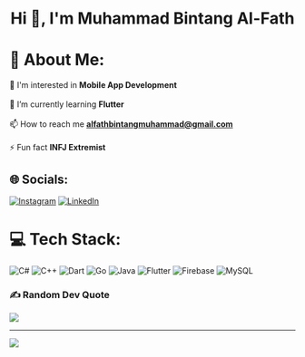 <h1 align="center">Hi 👋, I'm Muhammad Bintang Al-Fath</h1>

# 💫 About Me:
👀 I'm interested in **Mobile App Development**<br><br>🌱 I’m currently learning **Flutter**<br><br>📫 How to reach me **alfathbintangmuhammad@gmail.com**<br><br>⚡ Fun fact **INFJ Extremist**


## 🌐 Socials:
[![Instagram](https://img.shields.io/badge/Instagram-%23E4405F.svg?logo=Instagram&logoColor=white)](https://instagram.com/_alfathoshi) [![LinkedIn](https://img.shields.io/badge/LinkedIn-%230077B5.svg?logo=linkedin&logoColor=white)](https://linkedin.com/in/alfathoshi) 

# 💻 Tech Stack:
![C#](https://img.shields.io/badge/c%23-%23239120.svg?style=flat&logo=csharp&logoColor=white) ![C++](https://img.shields.io/badge/c++-%2300599C.svg?style=flat&logo=c%2B%2B&logoColor=white) ![Dart](https://img.shields.io/badge/dart-%230175C2.svg?style=flat&logo=dart&logoColor=white) ![Go](https://img.shields.io/badge/go-%2300ADD8.svg?style=flat&logo=go&logoColor=white) ![Java](https://img.shields.io/badge/java-%23ED8B00.svg?style=flat&logo=openjdk&logoColor=white) ![Flutter](https://img.shields.io/badge/Flutter-%2302569B.svg?style=flat&logo=Flutter&logoColor=white) ![Firebase](https://img.shields.io/badge/firebase-a08021?style=flat&logo=firebase&logoColor=ffcd34) ![MySQL](https://img.shields.io/badge/mysql-4479A1.svg?style=flat&logo=mysql&logoColor=white) 

### ✍️ Random Dev Quote
![](https://quotes-github-readme.vercel.app/api?type=horizontal&theme=dark)

---
[![](https://visitcount.itsvg.in/api?id=alfathoshi&icon=5&color=1)](https://visitcount.itsvg.in)

<!-- Proudly created with GPRM ( https://gprm.itsvg.in ) -->

